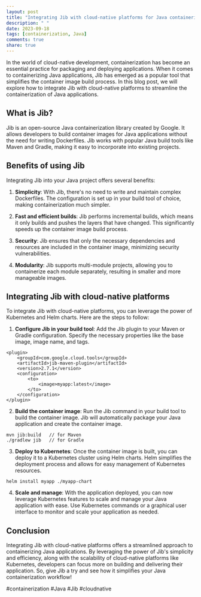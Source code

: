 ```yaml
---
layout: post
title: "Integrating Jib with cloud-native platforms for Java containerization"
description: " "
date: 2023-09-18
tags: [containerization, Java]
comments: true
share: true
---
```


In the world of cloud-native development, containerization has become an essential practice for packaging and deploying applications. When it comes to containerizing Java applications, Jib has emerged as a popular tool that simplifies the container image build process. In this blog post, we will explore how to integrate Jib with cloud-native platforms to streamline the containerization of Java applications.

## What is Jib?

Jib is an open-source Java containerization library created by Google. It allows developers to build container images for Java applications without the need for writing Dockerfiles. Jib works with popular Java build tools like Maven and Gradle, making it easy to incorporate into existing projects.

## Benefits of using Jib

Integrating Jib into your Java project offers several benefits:

1. **Simplicity**: With Jib, there's no need to write and maintain complex Dockerfiles. The configuration is set up in your build tool of choice, making containerization much simpler.

2. **Fast and efficient builds**: Jib performs incremental builds, which means it only builds and pushes the layers that have changed. This significantly speeds up the container image build process.

3. **Security**: Jib ensures that only the necessary dependencies and resources are included in the container image, minimizing security vulnerabilities.

4. **Modularity**: Jib supports multi-module projects, allowing you to containerize each module separately, resulting in smaller and more manageable images.

## Integrating Jib with cloud-native platforms

To integrate Jib with cloud-native platforms, you can leverage the power of Kubernetes and Helm charts. Here are the steps to follow:

1. **Configure Jib in your build tool**: Add the Jib plugin to your Maven or Gradle configuration. Specify the necessary properties like the base image, image name, and tags.

```
<plugin>
    <groupId>com.google.cloud.tools</groupId>
    <artifactId>jib-maven-plugin</artifactId>
    <version>2.7.1</version>
    <configuration>
        <to>
            <image>myapp:latest</image>
        </to>
    </configuration>
</plugin>
```

2. **Build the container image**: Run the Jib command in your build tool to build the container image. Jib will automatically package your Java application and create the container image.

```
mvn jib:build   // for Maven
./gradlew jib   // for Gradle
```

3. **Deploy to Kubernetes**: Once the container image is built, you can deploy it to a Kubernetes cluster using Helm charts. Helm simplifies the deployment process and allows for easy management of Kubernetes resources.

```
helm install myapp ./myapp-chart
```

4. **Scale and manage**: With the application deployed, you can now leverage Kubernetes features to scale and manage your Java application with ease. Use Kubernetes commands or a graphical user interface to monitor and scale your application as needed.

## Conclusion

Integrating Jib with cloud-native platforms offers a streamlined approach to containerizing Java applications. By leveraging the power of Jib's simplicity and efficiency, along with the scalability of cloud-native platforms like Kubernetes, developers can focus more on building and delivering their application. So, give Jib a try and see how it simplifies your Java containerization workflow!

#containerization #Java #Jib #cloudnative
